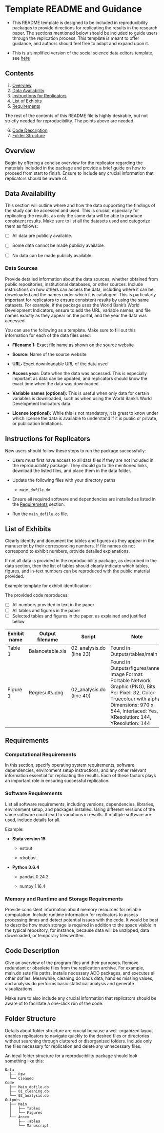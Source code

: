 # Template README and Guidance

- This README template is designed to be included in reproducibility packages to provide directions for replicating the results in the research paper. The sections mentioned below should be included to guide users through the replication process. This template is meant to offer guidance, and authors should feel free to adapt and expand upon it. 

- This is a simplified version of the social science data editors template, see [here](https://github.com/social-science-data-editors/template_README/blob/release-candidate/templates/README.md.) 

## Contents

1. [Overview](#overview)
2. [Data Availability](#data-availability)
3. [Instructions for Replicators](#instructions-for-replicators)
4. [List of Exhibits](#list-of-exhibits)
5. [Requirements](#requirements)

The rest of the contents of this README file is highly desirable, but not strictly needed for reproducibility. The points above are needed.

6. [Code Description](#code-description)
7. [Folder Structure](#folder-structure)


## Overview

Begin by offering a concise overview for the replicator regarding the materials included in the package and provide a brief guide on how to proceed from start to finish. Ensure to include any crucial information that replicators should be aware of.

## Data Availability

This section will outline where and how the data supporting the findings of the study can be accessed and used. This is crucial, especially for replicating the results, as only the same data will be able to produce consistent results. Make sure to list all the datasets used and categorize them as follows:

- [ ] All data are publicly available.

- [ ] Some data cannot be made publicly available.

- [ ] No data can be made publicly available.

### Data Sources

Provide detailed information about the data sources, whether obtained from public repositories, institutional databases, or other sources. Include instructions on how others can access the data, including where it can be downloaded and the names under which it is cataloged. This is particularly important for replicators to ensure consistent results by using the same datasets. For example, if the package uses the World Bank’s World Development Indicators, ensure to add the URL, variable names, and file names exactly as they appear on the portal, and the year the data was accessed.

You can use the following as a template. Make sure to fill out this information for each of the data files used:

- **Filename 1:** Exact file name as shown on the source website

- **Source:** Name of the source website

- **URL:** Exact downloadable URL of the data used

- **Access year:**  Date when the data was accessed. This is especially important as data can be updated, and replicators should know the exact time when the data was downloaded.

- **Variable names (optional):** This is useful when only data for certain variables is downloaded, such as when using the World Bank’s World Development Indicators data.

- **License (optional):** While this is not mandatory, it is great to know under which license the data is available to understand if it is public or private, or publication limitations.

## Instructions for Replicators

New users should follow these steps to run the package successfully:
- Users must first have access to all data files if they are not included in the reproducibility package. They should go to the mentioned links, download the listed files, and place them in the data folder.
- Update the following files with your directory paths

  - `main_dofile.do`
- Ensure all required software and dependencies are installed as listed in the [Requirements](#requirements) section.

- Run the `main_dofile.do` file.

## List of Exhibits

Clearly identify and document the tables and figures as they appear in the manuscript by their corresponding numbers. If file names do not correspond to exhibit numbers, provide detailed explanations.

If not all data is provided in the reproducibility package, as described in the data section, then the list of tables should clearly indicate which tables, figures, and in-text numbers can be reproduced with the public material provided.

Example template for exhibit identification:

The provided code reproduces:

- [ ] All numbers provided in text in the paper
- [ ] All tables and figures in the paper
- [ ] Selected tables and figures in the paper, as explained and justified below

| Exhibit name | Output filename | Script | Note |
|--------------|-----------------|--------|------|
| Table 1      | Balancetable.xls | 02_analysis.do (line 23) | Found in Outputs/tables/main |
| Figure 1     | Regresults.png   | 02_analysis.do (line 40) | Found in Outputs/figures/annex, Image Format: Portable Network Graphic (PNG), Bits Per Pixel: 32, Color: Truecolour with alpha, Dimensions: 970 x 544, Interlaced: Yes, XResolution: 144, YResolution: 144 |

## Requirements

### Computational Requirements

In this section, specify operating system requirements, software dependencies, environment setup instructions, and any other relevant information essential for replicating the results. Each of these factors plays an important role in ensuring successful replication.

### Software Requirements

List all software requirements, including versions, dependencies, libraries, environment setup, and packages installed. Using different versions of the same software could lead to variations in results. If multiple software are used, include details for all.

Example:

- **Stata version 15**

  - estout
  
  - rdrobust
  
- **Python 3.6.4**

  - pandas 0.24.2
  
  - numpy 1.16.4

### Memory and Runtime and Storage Requirements

Provide consistent information about memory resources for reliable computation. Include runtime information for replicators to assess processing times and detect potential issues with the code. It would be best to describe how much storage is required in addition to the space visible in the typical repository, for instance, because data will be unzipped, data downloaded, or temporary files written.

## Code Description 

Give an overview of the program files and their purposes. Remove redundant or obsolete files from the replication archive. For example, main.do sets file paths, installs necessary ADO packages, and executes all other dofiles. Meanwhile, cleaning.do loads data, handles missing values, and analysis.do performs basic statistical analysis and generate visualizations. 

Make sure to also include any crucial information that replicators should be aware of to facilitate a one-click run of the code.

## Folder Structure

Details about folder structure are crucial because a well-organized layout enables replicators to navigate quickly to the desired files or directories without searching through cluttered or disorganized folders. Include only the files necessary for replication and delete any unnecessary files.

An ideal folder structure for a reproducibility package should look something like this:

```
Data
  ├── Raw
  └── Cleaned
Code
  ├── Main_dofile.do
  ├── 01_cleaning.do
  └── 02_analysis.do
Outputs
  ├── Main
  │   ├── Tables
  │   └── Figures
  └── Annex
      ├── Tables
      └── Manuscript
```
